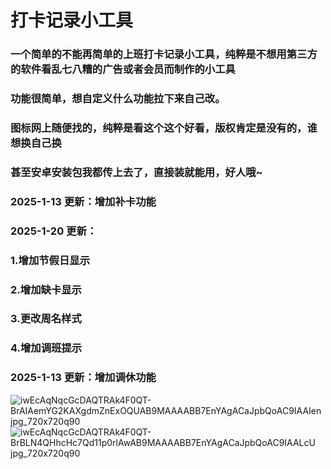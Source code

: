
# 打卡记录小工具

### 一个简单的不能再简单的上班打卡记录小工具，纯粹是不想用第三方的软件看乱七八糟的广告或者会员而制作的小工具
### 功能很简单，想自定义什么功能拉下来自己改。

### 图标网上随便找的，纯粹是看这个这个好看，版权肯定是没有的，谁想换自己换

### 甚至安卓安装包我都传上去了，直接装就能用，好人哦~

### 2025-1-13 更新：增加补卡功能

### 2025-1-20 更新：
###     1.增加节假日显示 
###     2.增加缺卡显示 
###     3.更改周名样式 
###     4.增加调班提示 

### 2025-1-13 更新：增加调休功能

![iwEcAqNqcGcDAQTRAk4F0QT-BrAIAemYG2KAXgdmZnExOQUAB9MAAAABB7EnYAgACaJpbQoAC9IAAIen jpg_720x720q90](https://github.com/user-attachments/assets/766433ba-dfcf-4fd8-8512-b28a7fa47987)
![iwEcAqNqcGcDAQTRAk4F0QT-BrBLN4QHhcHc7Qd11p0rlAwAB9MAAAABB7EnYAgACaJpbQoAC9IAALcU jpg_720x720q90](https://github.com/user-attachments/assets/8b59a9b0-da94-4720-83c2-41bb280540e6)
